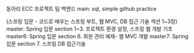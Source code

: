 동아리 ECC 프로젝트 팀 백엔드
main: sql, simple github practice

(스프링 입문 - 코드로 배우는 스프링 부트, 웹 MVC, DB 접근 기술 섹션 1~3장)
master: Spring 입문 section 1~3. 프로젝트 환경 설정, 스프링 웹 개발 기초
master6: Spring 입문 section 6. 회원 관리 예제- 웹 MVC 개발
master7: Spring 입문 section 7. 스프링 DB 접근기술
